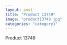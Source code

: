 ```yaml
---
layout: post
title: "Product 13749"
image: "product13749.jpg"
categories: "category1"
---
```

Product 13749
